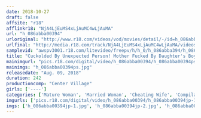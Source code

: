 ```yaml
---
date: 2018-10-27
draft: false
affsite: "r18"
afflinkr18: "NjA4LjEuMS4xLjAuMC4wLjAuMA"
url: "h_086abba00394"
urloriginal: "http://www.r18.com/videos/vod/movies/detail/-/id=h_086abba00394"
urlfinal: "http://media.r18.com/track/NjA4LjEuMS4xLjAuMC4wLjAuMA/videos/vod/movies/detail/-/id=h_086abba00394"
samplevid: "awspv3001.r18.com/litevideo/freepv/h/h_0/h_086abba394/h_086abba394_dmb_w.mp4"
title: "Cuckolded By Unexpected Person! Mother Fucked By Daughter's Boyfriend - That Kid Can't Fuck Like An Adult But Make Him Cum 4 Hours 20 People"
mainimgurl: "pics.r18.com/digital/video/h_086abba00394/h_086abba00394ps.jpg"
mainimgs: "h_086abba00394ps.jpg"
releasedate: "Aug. 09, 2018"
duration: 242
productioncomp: "Center Village"
girls: ['----']
categories: ['Mature Woman', 'Married Woman', 'Cheating Wife', 'Compilation', 'Over 4 Hours', 'Hi-Def']
imgurls: ['pics.r18.com/digital/video/h_086abba00394/h_086abba00394jp-1.jpg', 'pics.r18.com/digital/video/h_086abba00394/h_086abba00394jp-2.jpg', 'pics.r18.com/digital/video/h_086abba00394/h_086abba00394jp-3.jpg', 'pics.r18.com/digital/video/h_086abba00394/h_086abba00394jp-4.jpg', 'pics.r18.com/digital/video/h_086abba00394/h_086abba00394jp-5.jpg', 'pics.r18.com/digital/video/h_086abba00394/h_086abba00394jp-6.jpg', 'pics.r18.com/digital/video/h_086abba00394/h_086abba00394jp-7.jpg', 'pics.r18.com/digital/video/h_086abba00394/h_086abba00394jp-8.jpg', 'pics.r18.com/digital/video/h_086abba00394/h_086abba00394jp-9.jpg', 'pics.r18.com/digital/video/h_086abba00394/h_086abba00394jp-10.jpg', 'pics.r18.com/digital/video/h_086abba00394/h_086abba00394jp-11.jpg', 'pics.r18.com/digital/video/h_086abba00394/h_086abba00394jp-12.jpg', 'pics.r18.com/digital/video/h_086abba00394/h_086abba00394jp-13.jpg', 'pics.r18.com/digital/video/h_086abba00394/h_086abba00394jp-14.jpg', 'pics.r18.com/digital/video/h_086abba00394/h_086abba00394jp-15.jpg', 'pics.r18.com/digital/video/h_086abba00394/h_086abba00394jp-16.jpg', 'pics.r18.com/digital/video/h_086abba00394/h_086abba00394jp-17.jpg', 'pics.r18.com/digital/video/h_086abba00394/h_086abba00394jp-18.jpg', 'pics.r18.com/digital/video/h_086abba00394/h_086abba00394jp-19.jpg', 'pics.r18.com/digital/video/h_086abba00394/h_086abba00394jp-20.jpg']
imgs: ['h_086abba00394jp-1.jpg', 'h_086abba00394jp-2.jpg', 'h_086abba00394jp-3.jpg', 'h_086abba00394jp-4.jpg', 'h_086abba00394jp-5.jpg', 'h_086abba00394jp-6.jpg', 'h_086abba00394jp-7.jpg', 'h_086abba00394jp-8.jpg', 'h_086abba00394jp-9.jpg', 'h_086abba00394jp-10.jpg', 'h_086abba00394jp-11.jpg', 'h_086abba00394jp-12.jpg', 'h_086abba00394jp-13.jpg', 'h_086abba00394jp-14.jpg', 'h_086abba00394jp-15.jpg', 'h_086abba00394jp-16.jpg', 'h_086abba00394jp-17.jpg', 'h_086abba00394jp-18.jpg', 'h_086abba00394jp-19.jpg', 'h_086abba00394jp-20.jpg']
---
```

